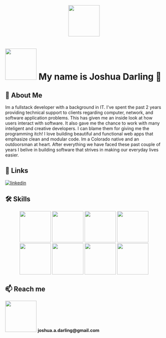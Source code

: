 <div id="header" align="center">
  <img src="https://media.giphy.com/media/KzJkzjggfGN5Py6nkT/giphy.gif" width="100"/>
 </div>

# <img src="https://media.giphy.com/media/WSBeyxvC1jH496xQGA/giphy.gif" width="100"/> My name is Joshua Darling 👋


## 🚀 About Me
Im a fullstack developer with a background in IT. I've spent the past 2 years providing technical support to clients regarding computer, network, and software application problems. This has given me an inside look at how users interact with software. It also gave me the chance to work with many inteligent and creative developers. I can blame them for giving me the programming itch! I love building beautiful and functional web apps that emphasize clean and modular code. Im a Colorado native and an outdoorsman at heart. After everything we have faced these past couple of years I belive in building software that strives in making our everyday lives easier.
## 🔗 Links

[![linkedin](https://img.shields.io/badge/linkedin-0A66C2?style=for-the-badge&logo=linkedin&logoColor=white)](https://www.linkedin.com/in/josh-darling-dev/)



## 🛠 Skills

<div id="header" align="center">
  <img src="https://media.giphy.com/media/XH9wwXfUXu91wAJwN5/giphy.gif" width="100"/>
  <img src="https://media.giphy.com/media/XAxylRMCdpbEWUAvr8/giphy.gif" width="100"/>
  <img src="https://media.giphy.com/media/fsEaZldNC8A1PJ3mwp/giphy.gif" width="100"/>
  <img src="https://media.giphy.com/media/LMt9638dO8dftAjtco/giphy.gif" width="100"/>
  <img src="https://media.giphy.com/media/kH1DBkPNyZPOk0BxrM/giphy.gif" width="100"/>
  <img src="https://media.giphy.com/media/Sr8xDpMwVKOHUWDVRD/giphy.gif" width="100"/>
  <img src="https://media.giphy.com/media/FVOmnX9L69CoQntslz/giphy.gif" width="100"/>
  <img src="https://media.giphy.com/media/V8y1y1FzxDETVUtQE4/giphy.gif" width="100"/>
 </div>
 
 ## 📫 Reach me 
 <div id="header" align="start">
   <img src="https://media.giphy.com/media/S73Tp2ChbyC7dI0w6R/giphy.gif" width="100"/>
  <b>joshua.a.darling@gmail.com</b>
   </div>
   
 


<!--
**jdarling96/jdarling96** is a ✨ _special_ ✨ repository because its `README.md` (this file) appears on your GitHub profile.

Here are some ideas to get you started:

- 🔭 I’m currently working on ...
- 🌱 I’m currently learning ...
- 👯 I’m looking to collaborate on ...
- 🤔 I’m looking for help with ...
- 💬 Ask me about ...
- 📫 How to reach me: ...
- 😄 Pronouns: ...
- ⚡ Fun fact: ...
-->
